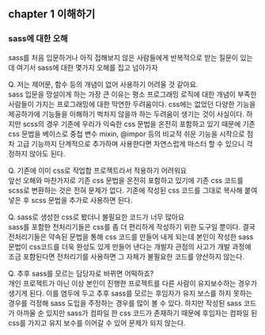 ## chapter 1 이해하기

### sass에 대한 오해
sass를 처음 입문하거나 아직 접해보지 않은 사람들에게 반복적으로 받는 질문이 있는데 여기서 sass에 대한 몇가지 오해를 집고 넘아가자

Q. 저는 제어문, 함수 등의 개념이 없어 사용하기 어려울 것 같아요.<br>
sass 입문을 망설이게 하는 가장 큰 이유는 평소 프로그래밍 로직에 대한 개념이 부족한 사람들이 가지는 프로그래밍에 대한 막연한 두려움이다. css에는 없었던 다양한 기능을 제공하가에 기능들을 이해하기 벅차지 않을까 하는 두려움이 생기는 것이 사실이다. 
하지만 scss의 경우 기존에 우리가 익숙한 css 문법을 온전히 포함하고 있기 때문에 기존 css 문법을 베이스로 중첩 변수 mixin, @impor 등의 비교적 쉬운 기능을 시작으로 점차 고급 기능까지 단계적으로 추가하며 사용한다면 자연스럽게 마스터 할 수 있으니 걱정하지 않아도 된다.

Q. 기존에 이미 css로 작업합 프로젝트라서 적용하기 어려워요<br>
앞선 오해와 마찬가지로 기존 css 문법을 온전히 포함하고 있기에 기존 css 코드를 scss로 변환하는 것은 전혀 문제가 없다. 기존에 작성된 css 코드를 그대로 복사해 붙여 넣은 후 scss 문법을 추가로 사용하면 된다.

Q. sass로 생성한 css로 봤더니 불필요한 코드가 너무 많아요<br>
sass를 포함한 전처리기들은 css를 좀 더 편리하게 작성하기 위한 도구일 뿐이다. 결국 전처리기들은 약속된 문법을 통해 css 코드를 만들어 내게 되는데 본인이 작성한 sass 문법이 css코드를 더욱 완성도 있게 만들어 낸다는 개발자 관점의 사고가 개발 과정에 조금 포함된다면 전처리기를 사용하면 그 자체가 불필요한 코드를 양산하지 않는다.

Q. 추후 sass를 모르는 담당자로 바뀌면 어떡하죠?<br>
개인 프로젝트가 아닌 이상 본인이 진행한 프로젝트를 다른 사람이 유지보수하는 경우가 생기게 된다. 이를 염두에 두고 추후 sass를 모르는 후임자가 유지 보스를 하지 못하는 경우를 걱정해 sass 도입을 주정하는 경우를 많이 볼 수 있다. 하지만 작성된 sass 코드가 아까울 순 있지만 sass가 컴파일 한 css 코드가 존재하기 때문에 후임자는 컴파일 된 css를 가지고 유지 보수를 이어갈 수 있어 문제가 되지 않는다.